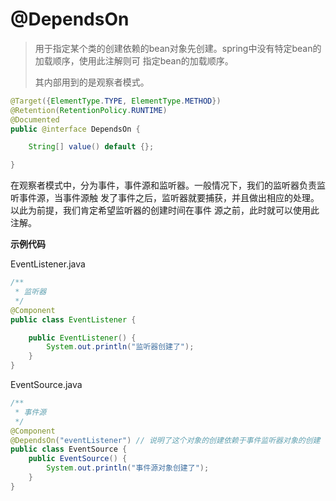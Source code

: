 # @DependsOn

> 用于指定某个类的创建依赖的bean对象先创建。spring中没有特定bean的加载顺序，使用此注解则可
> 指定bean的加载顺序。
>
> 其内部用到的是观察者模式。

```java
@Target({ElementType.TYPE, ElementType.METHOD})
@Retention(RetentionPolicy.RUNTIME)
@Documented
public @interface DependsOn {

	String[] value() default {};

}
```

在观察者模式中，分为事件，事件源和监听器。一般情况下，我们的监听器负责监听事件源，当事件源触
发了事件之后，监听器就要捕获，并且做出相应的处理。以此为前提，我们肯定希望监听器的创建时间在事件
源之前，此时就可以使用此注解。

**示例代码**

EventListener.java

```java
/**
 * 监听器
 */
@Component
public class EventListener {

    public EventListener() {
        System.out.println("监听器创建了");
    }
}
```

EventSource.java

```java
/**
 * 事件源
 */
@Component
@DependsOn("eventListener") // 说明了这个对象的创建依赖于事件监听器对象的创建
public class EventSource {
    public EventSource() {
        System.out.println("事件源对象创建了");
    }
}
```

